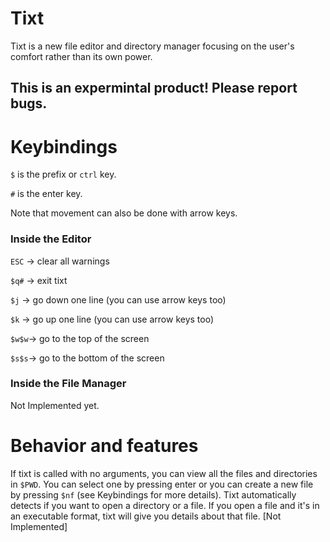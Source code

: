 # Tixt
Tixt is a new file editor and directory manager focusing on the user's comfort rather than its own power. 

## This is an expermintal product! Please report bugs.

# Keybindings
`$` is the prefix or `ctrl` key.

`#` is the enter key.

Note that movement can also be done with arrow keys.

### Inside the Editor
`ESC` -> clear all warnings

`$q#` -> exit tixt

`$j`  -> go down one line (you can use arrow keys too)

`$k`  -> go up one line   (you can use arrow keys too)

`$w$w`-> go to the top of the screen

`$s$s`-> go to the bottom of the screen

### Inside the File Manager
Not Implemented yet.


# Behavior and features
If tixt is called with no arguments, you can view all the files and directories in `$PWD`. You can select one by pressing enter or you can create a new file by pressing `$nf` (see Keybindings for more details).
Tixt automatically detects if you want to open a directory or a file.
If you open a file and it's in an executable format, tixt will give you details about that file. [Not Implemented]
